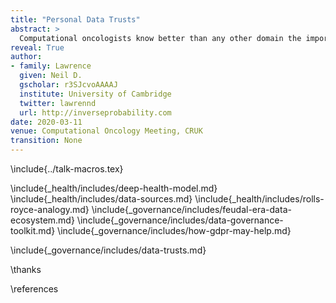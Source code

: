 ```yaml
---
title: "Personal Data Trusts"
abstract: >
  Computational oncologists know better than any other domain the importance of data sharing in progress in understanding complex decisions. Underlying the revolution in "artificial intelligence" is really a revolution in data. But when data is persona or has legal protections placed upon there are challenges to data sharing. In this talk we introduce the ideas behind data sharing and the model of data trusts, an approach to data sharing that relies on trust law to form its governance structure.
reveal: True
author:
- family: Lawrence
  given: Neil D.
  gscholar: r3SJcvoAAAAJ
  institute: University of Cambridge
  twitter: lawrennd
  url: http://inverseprobability.com
date: 2020-03-11
venue: Computational Oncology Meeting, CRUK
transition: None
---
```


\include{../talk-macros.tex}


\include{_health/includes/deep-health-model.md}
\include{_health/includes/data-sources.md}
\include{_health/includes/rolls-royce-analogy.md}
\include{_governance/includes/feudal-era-data-ecosystem.md}
\include{_governance/includes/data-governance-toolkit.md}
\include{_governance/includes/how-gdpr-may-help.md}

<!--include{_ai/includes/government-reports.md}-->
\include{_governance/includes/data-trusts.md}

\thanks

\references
